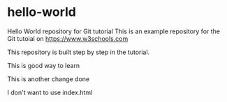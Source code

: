# hello-world
Hello World repository for Git tutorial
This is an example repository for the Git tutoial on https://www.w3schools.com

This repository is built step by step in the tutorial.

This is good way to learn

This is another change done

I don't want to use index.html
